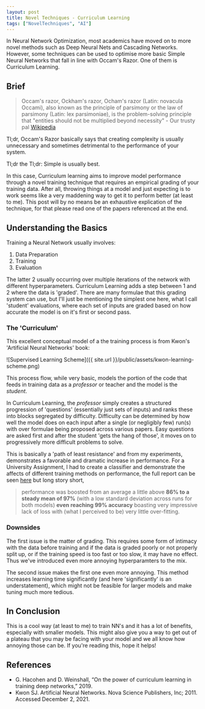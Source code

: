 ```yaml
---
layout: post
title: Novel Techniques - Curriculum Learning
tags: ["NovelTechniques", "AI"]
---
```

In Neural Network Optimization, most academics have moved on to more novel methods such as Deep Neural Nets and Cascading Networks. However, some techniques can be used to optimise more basic Simple Neural Networks that fall in line with Occam's Razor. One of them is Curriculum Learning.

## Brief

> Occam's razor, Ockham's razor, Ocham's razor (Latin: novacula Occami), also known as the principle of parsimony or the law of parsimony (Latin: lex parsimoniae), is the problem-solving principle that "entities should not be multiplied beyond necessity" - Our trusty pal [Wikipedia](https://en.wikipedia.org/wiki/Occam's_razor)


Tl;dr, Occam's Razor basically says that creating complexity is usually unnecessary and sometimes detrimental to the performance of your system.

Tl;dr the Tl;dr: Simple is usually best.

In this case, Curriculum learning aims to improve model performance through a novel training technique that requires an empirical grading of your training data. After all, throwing things at a model and just expecting is to work seems like a very maddening way to get it to perform better (at least to me). This post will by no means be an exhaustive explication of the technique, for that please read one of the papers referenced at the end.

## Understanding the Basics

Training a Neural Network usually involves:
1. Data Preparation
2. Training
3. Evaluation

The latter 2 usually occurring over multiple iterations of the network with different hyperparameters. Curriculum Learning adds a step between 1 and 2 where the data is 'graded'. There are many formulae that this grading system can use, but I'll just be mentioning the simplest one here, what I call 'student' evaluations, where each set of inputs are graded based on how accurate the model is on it's first or second pass.

### The 'Curriculum'

This excellent conceptual model of a the training process is from Kwon's 'Artificial Neural Networks' book:

![Supervised Learning Scheme]({{ site.url }}/public/assets/kwon-learning-scheme.png)

This process flow, while very basic, models the portion of the code that feeds in training data as a *professor* or teacher and the model is the *student*.

In Curriculum Learning, the *professor* simply creates a structured progression of 'questions' (essentially just sets of inputs) and ranks these into blocks segregated by difficulty. Difficulty can be determined by how well the model does on each input after a single (or negligibly few) run(s) with over formulae being proposed across various papers. Easy questions are asked first and after the student 'gets the hang of those', it moves on to progressively more difficult problems to solve.

This is basically a 'path of least resistance' and from my experiments, demonstrates a favorable and dramatic increase in performance. For a University Assignment, I had to create a classifier and demonstrate the affects of different training methods on performance, the full report can be seen [here](https://github.com/urishiraval/cos711-a2/blob/master/report/output/main.pdf) but long story short, 
>performance was boosted from an average a little above **86% to a steady mean of 97%** (with a low standard deviation across runs for both models) **even reaching 99% accuracy** boasting very impressive lack of loss with (what I perceived to be) very little over-fitting.

### Downsides

The first issue is the matter of grading. This requires some form of intimacy with the data before training and if the data is graded poorly or not properly split up, or if the training speed is too fast or too slow, it may have no effect. Thus we've introduced even more annoying hyperparamters to the mix.

The second issue makes the first one even more annoying. This method increases learning time significantly (and here 'significantly' is an understatement), which might not be feasible for larger models and make tuning much more tedious.

## In Conclusion

This is a cool way (at least to me) to train NN's and it has a lot of benefits, especially with smaller models. This might also give you a way to get out of a plateau that you may be facing with your model and we all know how annoying those can be. If you're reading this, hope it helps!

## References

- G. Hacohen and D. Weinshall, “On the power of curriculum learning in
training deep networks,” 2019.
- Kwon SJ. Artificial Neural Networks. Nova Science Publishers, Inc; 2011. Accessed December 2, 2021.